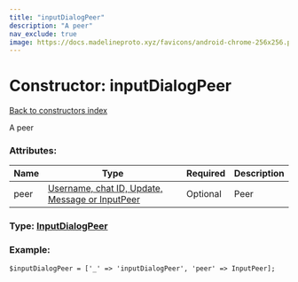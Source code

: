 ```yaml
---
title: "inputDialogPeer"
description: "A peer"
nav_exclude: true
image: https://docs.madelineproto.xyz/favicons/android-chrome-256x256.png
---
```

# Constructor: inputDialogPeer  
[Back to constructors index](/API_docs/constructors/index.html)



A peer

### Attributes:

| Name     |    Type       | Required | Description |
|----------|---------------|----------|-------------|
|peer|[Username, chat ID, Update, Message or InputPeer](/API_docs/types/InputPeer.html) | Optional|Peer|



### Type: [InputDialogPeer](/API_docs/types/InputDialogPeer.html)


### Example:

```
$inputDialogPeer = ['_' => 'inputDialogPeer', 'peer' => InputPeer];
```  
